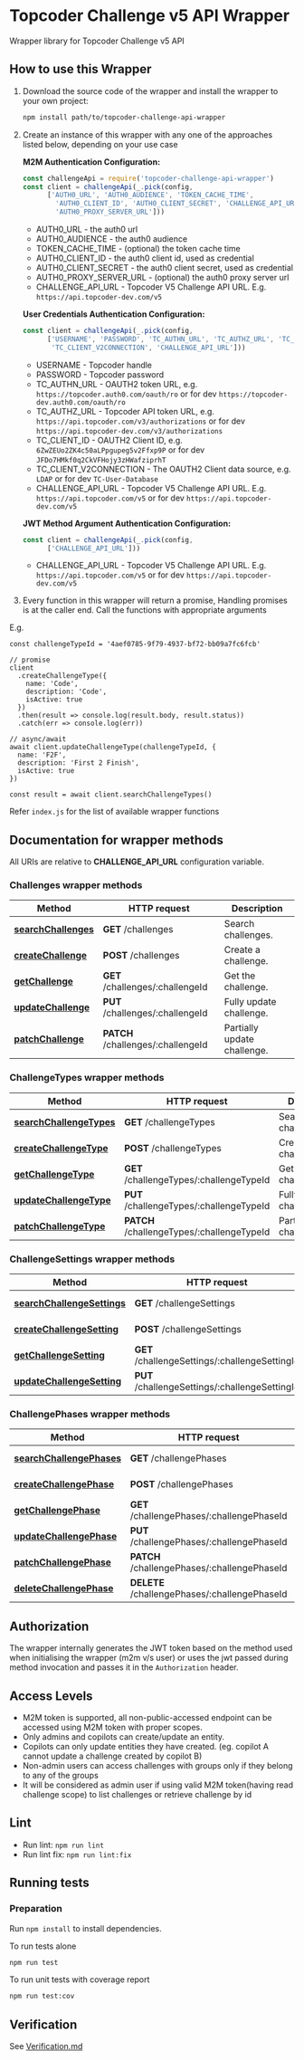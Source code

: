 # Topcoder Challenge v5 API Wrapper

Wrapper library for Topcoder Challenge v5 API

## How to use this Wrapper

1. Download the source code of the wrapper and install the wrapper to your own project:

    ```bash
    npm install path/to/topcoder-challenge-api-wrapper
    ```

2. Create an instance of this wrapper with any one of the approaches listed below, depending on your use case

    **M2M Authentication Configuration:**

    ```javascript
    const challengeApi = require('topcoder-challenge-api-wrapper')
    const client = challengeApi(_.pick(config,
          ['AUTH0_URL', 'AUTH0_AUDIENCE', 'TOKEN_CACHE_TIME',
            'AUTH0_CLIENT_ID', 'AUTH0_CLIENT_SECRET', 'CHALLENGE_API_URL',
            'AUTH0_PROXY_SERVER_URL']))
    ```

    - AUTH0_URL - the auth0 url
    - AUTH0_AUDIENCE - the auth0 audience
    - TOKEN_CACHE_TIME - (optional) the token cache time
    - AUTH0_CLIENT_ID - the auth0 client id, used as credential
    - AUTH0_CLIENT_SECRET - the auth0 client secret, used as credential
    - AUTH0_PROXY_SERVER_URL - (optional) the auth0 proxy server url
    - CHALLENGE_API_URL - Topcoder V5 Challenge API URL. E.g. `https://api.topcoder-dev.com/v5`

    **User Credentials Authentication Configuration:**

    ```javascript
    const client = challengeApi(_.pick(config,
          ['USERNAME', 'PASSWORD', 'TC_AUTHN_URL', 'TC_AUTHZ_URL', 'TC_CLIENT_ID',
           'TC_CLIENT_V2CONNECTION', 'CHALLENGE_API_URL']))
    ```

    - USERNAME - Topcoder handle
    - PASSWORD - Topcoder password
    - TC_AUTHN_URL - OAUTH2 token URL, e.g. `https://topcoder.auth0.com/oauth/ro` or for dev `https://topcoder-dev.auth0.com/oauth/ro`
    - TC_AUTHZ_URL - Topcoder API token URL, e.g. `https://api.topcoder.com/v3/authorizations` or for dev `https://api.topcoder-dev.com/v3/authorizations`
    - TC_CLIENT_ID - OAUTH2 Client ID, e.g. `6ZwZEUo2ZK4c50aLPpgupeg5v2Ffxp9P` or for dev `JFDo7HMkf0q2CkVFHojy3zHWafziprhT`
    - TC_CLIENT_V2CONNECTION - The OAUTH2 Client data source, e.g. `LDAP` or for dev `TC-User-Database`
    - CHALLENGE_API_URL - Topcoder V5 Challenge API URL. E.g. `https://api.topcoder.com/v5` or for dev `https://api.topcoder-dev.com/v5`

    **JWT Method Argument Authentication Configuration:**

    ```javascript
    const client = challengeApi(_.pick(config,
          ['CHALLENGE_API_URL']))
    ```

    - CHALLENGE_API_URL - Topcoder V5 Challenge API URL. E.g. `https://api.topcoder.com/v5` or for dev `https://api.topcoder-dev.com/v5`

3. Every function in this wrapper will return a promise, Handling promises is at the caller end. Call the functions with appropriate arguments

E.g.

```node
const challengeTypeId = '4aef0785-9f79-4937-bf72-bb09a7fc6fcb'

// promise
client
  .createChallengeType({
    name: 'Code',
    description: 'Code',
    isActive: true
  })
  .then(result => console.log(result.body, result.status))
  .catch(err => console.log(err))

// async/await
await client.updateChallengeType(challengeTypeId, {
  name: 'F2F',
  description: 'First 2 Finish',
  isActive: true
})

const result = await client.searchChallengeTypes()
```

Refer `index.js` for the list of available wrapper functions

## Documentation for wrapper methods

All URIs are relative to **CHALLENGE_API_URL** configuration variable.

### Challenges wrapper methods

Method | HTTP request | Description
------------- | ------------- | -------------
[**searchChallenges**](docs/ChallengesApi.md#searchchallenges) | **GET** /challenges | Search challenges.
[**createChallenge**](docs/ChallengesApi.md#createchallenge) | **POST** /challenges | Create a challenge.
[**getChallenge**](docs/ChallengesApi.md#getchallenge) | **GET** /challenges/:challengeId | Get the challenge.
[**updateChallenge**](docs/ChallengesApi.md#updatechallenge) | **PUT** /challenges/:challengeId | Fully update challenge.
[**patchChallenge**](docs/ChallengesApi.md#patchchallenge) | **PATCH** /challenges/:challengeId | Partially update challenge.

### ChallengeTypes wrapper methods

Method | HTTP request | Description
------------- | ------------- | -------------
[**searchChallengeTypes**](docs/ChallengeTypesApi.md#searchchallengetypes) | **GET** /challengeTypes | Search challengeTypes.
[**createChallengeType**](docs/ChallengeTypesApi.md#createchallengetype) | **POST** /challengeTypes | Create a challengeType.
[**getChallengeType**](docs/ChallengeTypesApi.md#getchallengetype) | **GET** /challengeTypes/:challengeTypeId | Get the challengeType.
[**updateChallengeType**](docs/ChallengeTypesApi.md#updatechallengetype) | **PUT** /challengeTypes/:challengeTypeId | Fully update challengeType.
[**patchChallengeType**](docs/ChallengeTypesApi.md#patchchallengetype) | **PATCH** /challengeTypes/:challengeTypeId | Partially update challengeType.

### ChallengeSettings wrapper methods

Method | HTTP request | Description
------------- | ------------- | -------------
[**searchChallengeSettings**](docs/ChallengeSettingsApi.md#searchchallengesettings) | **GET** /challengeSettings | Search challengeSettings.
[**createChallengeSetting**](docs/ChallengeSettingsApi.md#createchallengesetting) | **POST** /challengeSettings | Create a challengeSetting.
[**getChallengeSetting**](docs/ChallengeSettingsApi.md#getchallengesetting) | **GET** /challengeSettings/:challengeSettingId | Get the challengeSetting.
[**updateChallengeSetting**](docs/ChallengeSettingsApi.md#updatechallengesetting) | **PUT** /challengeSettings/:challengeSettingId | Fully update challengeSetting.

### ChallengePhases wrapper methods

Method | HTTP request | Description
------------- | ------------- | -------------
[**searchChallengePhases**](docs/ChallengePhasesApi.md#searchchallengephases) | **GET** /challengePhases | Search challengePhases.
[**createChallengePhase**](docs/ChallengePhasesApi.md#createchallengephase) | **POST** /challengePhases | Create a challengePhase.
[**getChallengePhase**](docs/ChallengePhasesApi.md#getchallengephase) | **GET** /challengePhases/:challengePhaseId | Get the challengePhase.
[**updateChallengePhase**](docs/ChallengePhasesApi.md#updatechallengephase) | **PUT** /challengePhases/:challengePhaseId | Fully update challengePhase.
[**patchChallengePhase**](docs/ChallengePhasesApi.md#patchchallengephase) | **PATCH** /challengePhases/:challengePhaseId | Partially update challengePhase.
[**deleteChallengePhase**](docs/ChallengePhasesApi.md#deletechallengephase) | **DELETE** /challengePhases/:challengePhaseId | Delete challengePhase.

## Authorization

The wrapper internally generates the JWT token based on the method used when initialising the wrapper (m2m v/s user) or uses the jwt passed during method invocation and passes it in the `Authorization` header.

## Access Levels

- M2M token is supported, all non-public-accessed endpoint can be accessed using M2M token with proper scopes.
- Only admins and copilots can create/update an entity.
- Copilots can only update entities they have created. (eg. copilot A cannot update a challenge created by copilot B)
- Non-admin users can access challenges with groups only if they belong to any of the groups
- It will be considered as admin user if using valid M2M token(having read challenge scope) to list challenges or retrieve challenge by id

## Lint

- Run lint: `npm run lint`
- Run lint fix: `npm run lint:fix`

## Running tests

### Preparation

Run `npm install` to install dependencies.

To run tests alone

```bash
npm run test
```

To run unit tests with coverage report

```bash
npm run test:cov
```

## Verification

See [Verification.md](./Verification.md)
